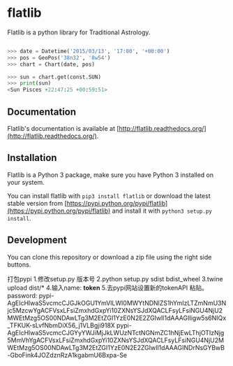 # flatlib

Flatlib is a python library for Traditional Astrology.

```python

>>> date = Datetime('2015/03/13', '17:00', '+00:00')
>>> pos = GeoPos('38n32', '8w54')
>>> chart = Chart(date, pos)

>>> sun = chart.get(const.SUN)
>>> print(sun)
<Sun Pisces +22:47:25 +00:59:51>

```

## Documentation

Flatlib's documentation is available at [http://flatlib.readthedocs.org/](http://flatlib.readthedocs.org/).


## Installation

Flatlib is a Python 3 package, make sure you have Python 3 installed on your system. 

You can install flatlib with `pip3 install flatlib` or download the latest stable version from [https://pypi.python.org/pypi/flatlib](https://pypi.python.org/pypi/flatlib) and install it with `python3 setup.py install`. 


## Development

You can clone this repository or download a zip file using the right side buttons. 

打包pypi
1.修改setup.py 版本号
2.python setup.py sdist bdist_wheel
3.twine upload dist/*
4.输入name: __token__
5.去pypi网站设置新的tokenAPI 粘贴。password:
pypi-AgEIcHlwaS5vcmcCJGJkOGU1YmVlLWI0MWYtNDNlZS1hYmIzLTZmNmU3Njc5MzcwYgACFVsxLFsiZmxhdGxpYi10ZXNsYSJdXQACLFsyLFsiNGU4NjU2MWEtMzg5OS00NDAwLTg3M2EtZGI1YzE0N2E2ZGIwIl1dAAAGIIigw5s6NIQx_TFKUK-sLvfNbmDiX56_j1VLBgji918X
pypi-AgEIcHlwaS5vcmcCJGYyYWJiMjJkLWUzNTctNGNmZC1hNjEwLThjOTIzNjg5MmVhYgACFVsxLFsiZmxhdGxpYi10ZXNsYSJdXQACLFsyLFsiNGU4NjU2MWEtMzg5OS00NDAwLTg3M2EtZGI1YzE0N2E2ZGIwIl1dAAAGINDrNsGYBwB-GboFink4JOZdznRzA1kgabmU6Bxpa-Se


